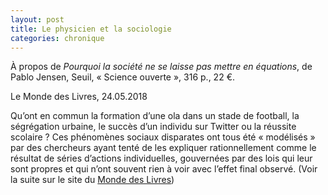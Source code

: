 ```yaml
---
layout: post
title: Le physicien et la sociologie
categories: chronique
---
```


À propos de <i>Pourquoi la société ne se laisse pas mettre en équations</i>, de Pablo Jensen, Seuil, « Science ouverte », 316 p., 22 €.

Le Monde des Livres, 24.05.2018

Qu’ont en commun la formation d’une ola dans un stade de football, la ségrégation urbaine, le succès d’un individu sur Twitter ou la réussite scolaire ? Ces phénomènes sociaux disparates ont tous été « modélisés » par des chercheurs ayant tenté de les expliquer rationnellement comme le résultat de séries d’actions individuelles, gouvernées par des lois qui leur sont propres et qui n’ont souvent rien à voir avec l’effet final observé. (Voir la suite sur le site du [Monde des Livres](https://abonnes.lemonde.fr/livres/article/2018/05/24/le-physicien-et-la-sociologie_5303676_3260.html?xtmc=jensen&xtcr=1))

